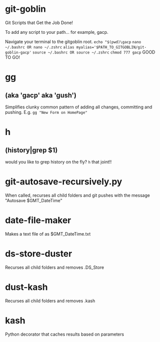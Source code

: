 # git-goblin
Git Scripts that Get the Job Done!

To add any script to your path... for example, gacp.

Navigate your terminal to the gitgoblin root.
`echo "$(pwd)\gacp`
`nano ~/.bashrc OR nano ~/.zshrc`
`alias myalias='$PATH_TO_GITGOBLIN/git-goblin-gacp'` 
`source ~/.bashrc OR source ~/.zshrc` 
`chmod 777 gacp`
GOOD TO GO!

# gg
## (aka 'gacp' aka 'gush')
Simplifies clunky common pattern of adding all changes, committing and pushing.
E.g. `gg "New Form on HomePage"`

# h 
## (history|grep $1)
would you like to grep history on the fly? `h` that joint!!

# git-autosave-recursively.py
When called, recurses all child folders and git pushes with the message "Autosave $GMT_DateTime"

# date-file-maker
Makes a text file of as $GMT_DateTime.txt

# ds-store-duster
Recurses all child folders and removes .DS_Store

# dust-kash
Recurses all child folders and removes .kash

# kash
Python decorator that caches results based on parameters

